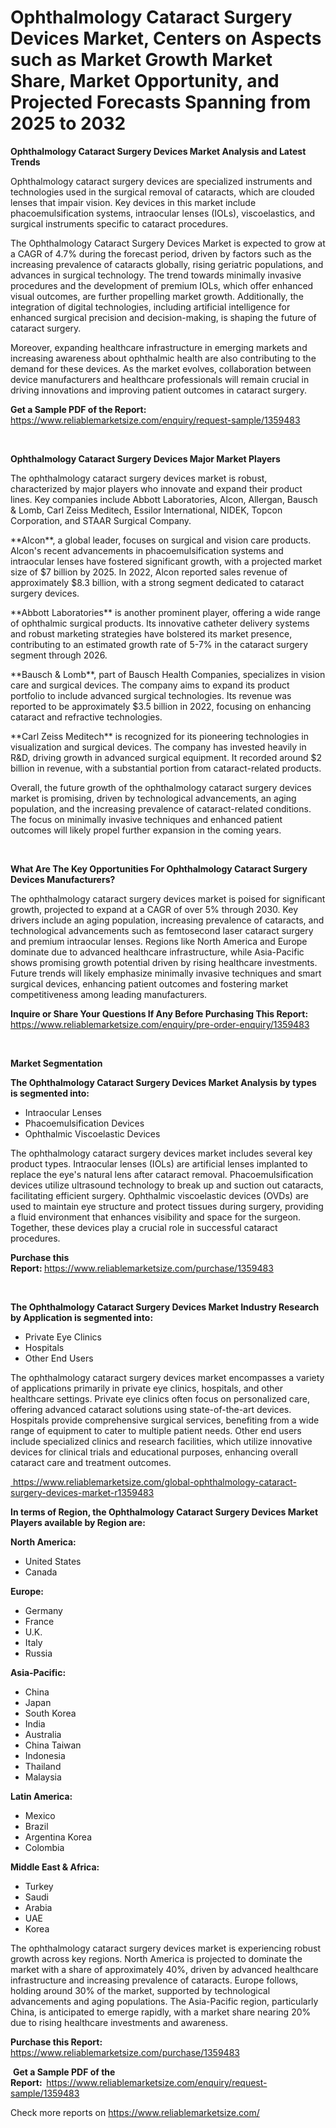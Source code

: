 <p><h1>Ophthalmology Cataract Surgery Devices Market, Centers on Aspects such as Market Growth Market Share, Market Opportunity, and Projected Forecasts Spanning from 2025 to 2032</h1></p><p><strong>Ophthalmology Cataract Surgery Devices Market Analysis and Latest Trends</strong></p>
<p><p>Ophthalmology cataract surgery devices are specialized instruments and technologies used in the surgical removal of cataracts, which are clouded lenses that impair vision. Key devices in this market include phacoemulsification systems, intraocular lenses (IOLs), viscoelastics, and surgical instruments specific to cataract procedures. </p><p>The Ophthalmology Cataract Surgery Devices Market is expected to grow at a CAGR of 4.7% during the forecast period, driven by factors such as the increasing prevalence of cataracts globally, rising geriatric populations, and advances in surgical technology. The trend towards minimally invasive procedures and the development of premium IOLs, which offer enhanced visual outcomes, are further propelling market growth. Additionally, the integration of digital technologies, including artificial intelligence for enhanced surgical precision and decision-making, is shaping the future of cataract surgery. </p><p>Moreover, expanding healthcare infrastructure in emerging markets and increasing awareness about ophthalmic health are also contributing to the demand for these devices. As the market evolves, collaboration between device manufacturers and healthcare professionals will remain crucial in driving innovations and improving patient outcomes in cataract surgery.</p></p>
<p><strong>Get a Sample PDF of the Report:&nbsp;</strong> <a href="https://www.reliablemarketsize.com/enquiry/request-sample/1359483?utm_campaign=2625&utm_medium=2&utm_source=Github&utm_content=ia&utm_term=22032025&utm_id=ophthalmology-cataract-surgery-devices">https://www.reliablemarketsize.com/enquiry/request-sample/1359483</a></p>
<p>&nbsp;</p>
<p><strong>Ophthalmology Cataract Surgery Devices Major Market Players</strong></p>
<p><p>The ophthalmology cataract surgery devices market is robust, characterized by major players who innovate and expand their product lines. Key companies include Abbott Laboratories, Alcon, Allergan, Bausch & Lomb, Carl Zeiss Meditech, Essilor International, NIDEK, Topcon Corporation, and STAAR Surgical Company. </p><p>**Alcon**, a global leader, focuses on surgical and vision care products. Alcon's recent advancements in phacoemulsification systems and intraocular lenses have fostered significant growth, with a projected market size of $7 billion by 2025. In 2022, Alcon reported sales revenue of approximately $8.3 billion, with a strong segment dedicated to cataract surgery devices.</p><p>**Abbott Laboratories** is another prominent player, offering a wide range of ophthalmic surgical products. Its innovative catheter delivery systems and robust marketing strategies have bolstered its market presence, contributing to an estimated growth rate of 5-7% in the cataract surgery segment through 2026.</p><p>**Bausch & Lomb**, part of Bausch Health Companies, specializes in vision care and surgical devices. The company aims to expand its product portfolio to include advanced surgical technologies. Its revenue was reported to be approximately $3.5 billion in 2022, focusing on enhancing cataract and refractive technologies.</p><p>**Carl Zeiss Meditech** is recognized for its pioneering technologies in visualization and surgical devices. The company has invested heavily in R&D, driving growth in advanced surgical equipment. It recorded around $2 billion in revenue, with a substantial portion from cataract-related products.</p><p>Overall, the future growth of the ophthalmology cataract surgery devices market is promising, driven by technological advancements, an aging population, and the increasing prevalence of cataract-related conditions. The focus on minimally invasive techniques and enhanced patient outcomes will likely propel further expansion in the coming years.</p></p>
<p>&nbsp;</p>
<p><strong>What Are The Key Opportunities For Ophthalmology Cataract Surgery Devices Manufacturers?</strong></p>
<p><p>The ophthalmology cataract surgery devices market is poised for significant growth, projected to expand at a CAGR of over 5% through 2030. Key drivers include an aging population, increasing prevalence of cataracts, and technological advancements such as femtosecond laser cataract surgery and premium intraocular lenses. Regions like North America and Europe dominate due to advanced healthcare infrastructure, while Asia-Pacific shows promising growth potential driven by rising healthcare investments. Future trends will likely emphasize minimally invasive techniques and smart surgical devices, enhancing patient outcomes and fostering market competitiveness among leading manufacturers.</p></p>
<p><strong>Inquire or Share Your Questions If Any Before Purchasing This Report:</strong> <a href="https://www.reliablemarketsize.com/enquiry/pre-order-enquiry/1359483?utm_campaign=2625&utm_medium=2&utm_source=Github&utm_content=ia&utm_term=22032025&utm_id=ophthalmology-cataract-surgery-devices">https://www.reliablemarketsize.com/enquiry/pre-order-enquiry/1359483</a></p>
<p>&nbsp;</p>
<p><strong>Market Segmentation</strong></p>
<p><strong>The Ophthalmology Cataract Surgery Devices Market Analysis by types is segmented into:</strong></p>
<p><ul><li>Intraocular Lenses</li><li>Phacoemulsification Devices</li><li>Ophthalmic Viscoelastic Devices</li></ul></p>
<p><p>The ophthalmology cataract surgery devices market includes several key product types. Intraocular lenses (IOLs) are artificial lenses implanted to replace the eye's natural lens after cataract removal. Phacoemulsification devices utilize ultrasound technology to break up and suction out cataracts, facilitating efficient surgery. Ophthalmic viscoelastic devices (OVDs) are used to maintain eye structure and protect tissues during surgery, providing a fluid environment that enhances visibility and space for the surgeon. Together, these devices play a crucial role in successful cataract procedures.</p></p>
<p><strong>Purchase this Report:&nbsp;</strong><a href="https://www.reliablemarketsize.com/purchase/1359483?utm_campaign=2625&utm_medium=2&utm_source=Github&utm_content=ia&utm_term=22032025&utm_id=ophthalmology-cataract-surgery-devices">https://www.reliablemarketsize.com/purchase/1359483</a></p>
<p>&nbsp;</p>
<p><strong>The Ophthalmology Cataract Surgery Devices Market Industry Research by Application is segmented into:</strong></p>
<p><ul><li>Private Eye Clinics</li><li>Hospitals</li><li>Other End Users</li></ul></p>
<p><p>The ophthalmology cataract surgery devices market encompasses a variety of applications primarily in private eye clinics, hospitals, and other healthcare settings. Private eye clinics often focus on personalized care, offering advanced cataract solutions using state-of-the-art devices. Hospitals provide comprehensive surgical services, benefiting from a wide range of equipment to cater to multiple patient needs. Other end users include specialized clinics and research facilities, which utilize innovative devices for clinical trials and educational purposes, enhancing overall cataract care and treatment outcomes.</p></p>
<p><a href="https://www.reliablemarketsize.com/global-ophthalmology-cataract-surgery-devices-market-r1359483?utm_campaign=2625&utm_medium=2&utm_source=Github&utm_content=ia&utm_term=22032025&utm_id=ophthalmology-cataract-surgery-devices">&nbsp;https://www.reliablemarketsize.com/global-ophthalmology-cataract-surgery-devices-market-r1359483</a></p>
<p><strong>In terms of Region, the Ophthalmology Cataract Surgery Devices Market Players available by Region are:</strong></p>
<p>
    <p> <strong> North America: </strong>
        <ul>
            <li>United States</li>
            <li>Canada</li>
        </ul>
        </p> 
    <p> <strong> Europe: </strong>
        <ul>
            <li>Germany</li>
            <li>France</li>
            <li>U.K.</li>
            <li>Italy</li>
            <li>Russia</li>
        </ul>
        </p> 
    <p> <strong> Asia-Pacific: </strong>
        <ul>
            <li>China</li>
            <li>Japan</li>
            <li>South Korea</li>
            <li>India</li>
            <li>Australia</li>
            <li>China Taiwan</li>
            <li>Indonesia</li>
            <li>Thailand</li>
            <li>Malaysia</li>
        </ul>
        </p> 
    <p> <strong> Latin America: </strong>
        <ul>
            <li>Mexico</li>
            <li>Brazil</li>
            <li>Argentina Korea</li>
            <li>Colombia</li>
        </ul>
        </p> 
    <p> <strong> Middle East & Africa: </strong>
        <ul>
            <li>Turkey</li>
            <li>Saudi</li>
            <li>Arabia</li>
            <li>UAE</li>
            <li>Korea</li>
        </ul>
    </p>
    </p>
<p><p>The ophthalmology cataract surgery devices market is experiencing robust growth across key regions. North America is projected to dominate the market with a share of approximately 40%, driven by advanced healthcare infrastructure and increasing prevalence of cataracts. Europe follows, holding around 30% of the market, supported by technological advancements and aging populations. The Asia-Pacific region, particularly China, is anticipated to emerge rapidly, with a market share nearing 20% due to rising healthcare investments and awareness.</p></p>
<p><strong>Purchase this Report: </strong><a href="https://www.reliablemarketsize.com/purchase/1359483?utm_campaign=2625&utm_medium=2&utm_source=Github&utm_content=ia&utm_term=22032025&utm_id=ophthalmology-cataract-surgery-devices">https://www.reliablemarketsize.com/purchase/1359483</a></p>
<p>&nbsp;<strong>Get a Sample PDF of the Report:&nbsp;&nbsp;</strong><a href="https://www.reliablemarketsize.com/enquiry/request-sample/1359483?utm_campaign=2625&utm_medium=2&utm_source=Github&utm_content=ia&utm_term=22032025&utm_id=ophthalmology-cataract-surgery-devices">https://www.reliablemarketsize.com/enquiry/request-sample/1359483</a></p>
<p><strong></strong></p>
<p>Check more reports on <a href="https://www.reliablemarketsize.com/?utm_campaign=2625&utm_medium=2&utm_source=Github&utm_content=ia&utm_term=22032025&utm_id=ophthalmology-cataract-surgery-devices">https://www.reliablemarketsize.com/</a></p>